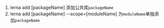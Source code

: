 1. lerna add [packageName]  添加公共库`packageName`
2. lerna add [packageName] --scope=[moduleName]  为`moduleName`单独添加`packageName`